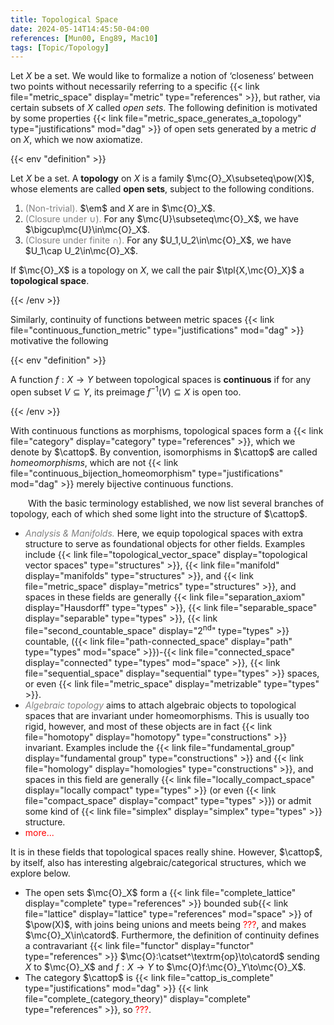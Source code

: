 ```yaml
---
title: Topological Space
date: 2024-05-14T14:45:50-04:00
references: [Mun00, Eng89, Mac10]
tags: [Topic/Topology]
---
```


Let $X$ be a set. We would like to formalize a notion of ‘closeness’ between two points without necessarily referring to a specific {{< link file="metric_space" display="metric" type="references" >}}, but rather, via certain subsets of $X$ called *open sets*. The following definition is motivated by some properties {{< link file="metric_space_generates_a_topology" type="justifications" mod="dag" >}} of open sets generated by a metric $d$ on $X$, which we now axiomatize.

{{< env "definition" >}}

Let $X$ be a set. A **topology** on $X$ is a family $\mc{O}_X\subseteq\pow(X)$, whose elements are called **open sets**, subject to the following conditions.
1. <span style="color:gray">(Non-trivial).</span> $\em$ and $X$ are in $\mc{O}_X$.
2. <span style="color:gray">(Closure under $\cup$).</span> For any $\mc{U}\subseteq\mc{O}_X$, we have $\bigcup\mc{U}\in\mc{O}_X$.
3. <span style="color:gray">(Closure under finite $\cap$).</span> For any $U_1,U_2\in\mc{O}_X$, we have $U_1\cap U_2\in\mc{O}_X$.

If $\mc{O}_X$ is a topology on $X$, we call the pair $\tpl{X,\mc{O}_X}$ a **topological space**.

{{< /env >}}

Similarly, continuity of functions between metric spaces {{< link file="continuous_function_metric" type="justifications" mod="dag" >}} motivative the following

{{< env "definition" >}}

A function $f:X\to Y$ between topological spaces is **continuous** if for any open subset $V\subseteq Y$, its preimage $f^{-1}(V)\subseteq X$ is open too.

{{< /env >}}

With continuous functions as morphisms, topological spaces form a {{< link file="category" display="category" type="references" >}}, which we denote by $\cattop$. By convention, isomorphisms in $\cattop$ are called *homeomorphisms*, which are not {{< link file="continuous_bijection_homeomorphism" type="justifications" mod="dag" >}} merely bijective continuous functions.

&emsp;&emsp;With the basic terminology established, we now list several branches of topology, each of which shed some light into the structure of $\cattop$.
* <span style="color:gray">*Analysis & Manifolds.*</span> Here, we equip topological spaces with extra structure to serve as foundational objects for other fields. Examples include {{< link file="topological_vector_space" display="topological vector spaces" type="structures" >}}, {{< link file="manifold" display="manifolds" type="structures" >}}, and {{< link file="metric_space" display="metrics" type="structures" >}}, and spaces in these fields are generally {{< link file="separation_axiom" display="Hausdorff" type="types" >}}, {{< link file="separable_space" display="separable" type="types" >}}, {{< link file="second_countable_space" display="$2^\textrm{nd}$" type="types" >}} countable, ({{< link file="path-connected_space" display="path" type="types" mod="space" >}})-{{< link file="connected_space" display="connected" type="types" mod="space" >}}, {{< link file="sequential_space" display="sequential" type="types" >}} spaces, or even {{< link file="metric_space" display="metrizable" type="types" >}}.
* <span style="color:gray">*Algebraic topology*</span> aims to attach algebraic objects to topological spaces that are invariant under homeomorphisms. This is usually too rigid, however, and most of these objects are in fact {{< link file="homotopy" display="homotopy" type="constructions" >}} invariant. Examples include the {{< link file="fundamental_group" display="fundamental group" type="constructions" >}} and {{< link file="homology" display="homologies" type="constructions" >}}, and spaces in this field are generally {{< link file="locally_compact_space" display="locally compact" type="types" >}} (or even {{< link file="compact_space" display="compact" type="types" >}}) or admit some kind of {{< link file="simplex" display="simplex" type="types" >}} structure.
* <span style="color:red">more...</span>

It is in these fields that topological spaces really shine. However, $\cattop$, by itself, also has interesting algebraic/categorical structures, which we explore below.
* The open sets $\mc{O}_X$ form a {{< link file="complete_lattice" display="complete" type="references" >}} bounded sub{{< link file="lattice" display="lattice" type="references" mod="space" >}} of $\pow(X)$, with joins being unions and meets being <span style="color:red">???</span>, and makes $\mc{O}_X\in\catord$. Furthermore, the definition of continuity defines a contravariant {{< link file="functor" display="functor" type="references" >}} $\mc{O}:\catset^\textrm{op}\to\catord$ sending $X$ to $\mc{O}_X$ and $f:X\to Y$ to $\mc{O}f:\mc{O}_Y\to\mc{O}_X$.
* The category $\cattop$ is {{< link file="cattop_is_complete" type="justifications" mod="dag" >}} {{< link file="complete_(category_theory)" display="complete" type="references" >}}, so <span style="color:red">???</span>.
